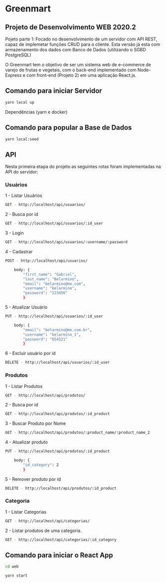 # Greenmart
## Projeto de Desenvolvimento WEB 2020.2
Pojeto parte 1:
Focado no desenvolvimento de um servidor com API REST, capaz de implemetar funções CRUD para o cliente. Esta versão já esta com armazenamento dos dados com Banco de Dados (utilizando o SGBD PostgreSQL)

O Greenmart tem o objetivo de ser um sistema web de e-commerce de varejo de frutas e vegetais, com o back-end implementado com Node-Express e com front-end (Projeto 2) em uma aplicação React.js.


## Comando para iniciar Servidor
```bash
yarn local up
```
Dependências (yarn e docker)
## Comando para popular a Base de Dados

```bash
yarn local:seed
```

## API

Nesta primeira etapa do projeto as seguintes rotas foram implementadas na API do servidor:

### Usuários

1 - Listar Usuários
```bash
GET - http://localhost/api/usuarios/
```
2 - Busca por id
```bash
GET - http://localhost/api/usuarios/:id_user
```
3 - Login
```bash
GET - http://localhost/api/usuarios/:username/:password
```
4 - Cadastrar
```bash
POST - http://localhost/api/usuarios/

    body: {
        "first_name": "Gabriel",
        "last_name": "Belarmino",
        "email": "belarmino@me.com",
        "username": "belarmino",
        "password": "123456"
        }
```
5 - Atualizar Usuário
```bash
PUT - http://localhost/api/usuarios/:id_user

    body: {
        "email": "belarmino@me.com.br",
        "username": "belarmino_1",
        "password": "654321"
        }
```

6 - Excluir usuário por id

```bash
DELETE - http://localhost/api/usuarios/:id_user

```

### Produtos


1 - Listar Produtos
```bash
GET - http://localhost/api/produtos/
```
2 - Busca por id
```bash
GET - http://localhost/api/produtos/:id_product
```
3 - Buscar Produto por Nome
```bash
GET - http://localhost/api/produtos/:product_name/:product_name_2
```

4 - Atualizar produto
```bash
PUT - http://localhost/api/produtos/:id_product

    body: {
        "id_category": 2
        }
```
5 - Remover produto por id
```bash
DELETE - http://localhost/api/produtos/:id_product
```
### Categoria


1 - Listar Categorias
```bash
GET - http://localhost/api/categorias/
```
2 - Listar produtos de uma categoria.
```bash
GET - http://localhost/api/categorias/:id_category
``` 


## Comando para iniciar o React App
```bash
cd web
```

```bash
yarn start
```
